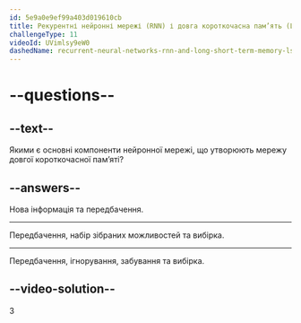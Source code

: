 ```yaml
---
id: 5e9a0e9ef99a403d019610cb
title: Рекурентні нейронні мережі (RNN) і довга короткочасна пам’ять (LSTM)
challengeType: 11
videoId: UVimlsy9eW0
dashedName: recurrent-neural-networks-rnn-and-long-short-term-memory-lstm
---
```


# --questions--

## --text--

Якими є основні компоненти нейронної мережі, що утворюють мережу довгої короткочасної пам’яті?

## --answers--

Нова інформація та передбачення.

---

Передбачення, набір зібраних можливостей та вибірка.

---

Передбачення, ігнорування, забування та вибірка.

## --video-solution--

3

